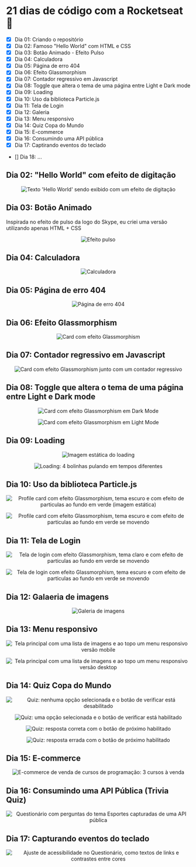 # 21 dias de código com a Rocketseat 🚀

- [x] Dia 01: Criando o repositório
- [x] Dia 02: Famoso "Hello World" com HTML e CSS
- [x] Dia 03: Botão Animado - Efeito Pulso
- [x] Dia 04: Calculadora
- [x] Dia 05: Página de erro 404
- [x] Dia 06: Efeito Glassmorphism
- [x] Dia 07: Contador regressivo em Javascript
- [x] Dia 08: Toggle que altera o tema de uma página entre Light e Dark mode
- [x] Dia 09: Loading
- [x] Dia 10: Uso da biblioteca Particle.js
- [x] Dia 11: Tela de Login
- [x] Dia 12: Galeria
- [x] Dia 13: Menu responsivo
- [x] Dia 14: Quiz Copa do Mundo
- [x] Dia 15: E-commerce
- [x] Dia 16: Consumindo uma API pública
- [x] Dia 17: Captirando eventos do teclado
- [] Dia 18: ...


## Dia 02: "Hello World" com efeito de digitação

<p align="center">
  <a><img src="./dia-02/dia-02-screenshot.png" alt="Texto 'Hello World' sendo exibido com um efeito de digitação" title="Texto 'Hello World' sendo exibido com um efeito de digitação"></a>
</p>

## Dia 03: Botão Animado

Inspirada no efeito de pulso da logo do Skype, eu criei uma versão utilizando apenas HTML + CSS

<p align="center">
  <a><img src="./dia-03/dia-03-screenshot.png" alt="Efeito pulso" title="Efeito pulso"></a>
</p>

## Dia 04: Calculadora

<p align="center">
  <a><img src="./dia-04/dia-04-screenshot.png" alt="Calculadora" title="Calculadora"></a>
</p>

## Dia 05: Página de erro 404

<p align="center">
  <a><img src="./dia-05/dia-05-screenshot.png" alt="Página de erro 404" title="Página de erro 404"></a>
</p>

## Dia 06: Efeito Glassmorphism

<p align="center">
  <a><img src="./dia-06/dia-06-screenshot.png" alt="Card com efeito Glassmorphism" title="Card com efeito Glassmorphism"></a>
</p>

## Dia 07: Contador regressivo em Javascript

<p align="center">
  <a><img src="./dia-07/dia-07-screenshot.png" alt="Card com efeito Glassmorphism junto com um contador regressivo" title="Card com efeito Glassmorphism junto com um contador regressivo"></a>
</p>

## Dia 08: Toggle que altera o tema de uma página entre Light e Dark mode

<p align="center">
  <a><img src="./dia-08/dia-08-screenshot-dark-mode.png" alt="Card com efeito Glassmorphism em Dark Mode" title="Card com efeito Glassmorphism em Dark Mode"></a>
</p>

<p align="center">
  <a><img src="./dia-08/dia-08-screenshot-light-mode.png" alt="Card com efeito Glassmorphism em Light Mode" title="Card com efeito Glassmorphism em Light Mode"></a>
</p>

## Dia 09: Loading

<p align="center">
  <a><img src="./dia-09/dia-09-screenshot.png" alt="Imagem estática do loading" title="Imagem estática do loading"></a>
</p>

<p align="center">
  <a><img src="./dia-09/loading.gif" alt="Loading: 4 bolinhas pulando em tempos diferentes" title="Loading: 4 bolinhas pulando em tempos diferentes"></a>
</p>

## Dia 10: Uso da biblioteca Particle.js

<p align="center">
  <a><img src="./dia-10/dia-10-screenshot.png" alt="Profile card com efeito Glassmorphism, tema escuro e com efeito de particulas ao fundo em verde (imagem estática)" title="Profile card com efeito Glassmorphism, tema escuro e com efeito de particulas ao fundo em verde (imagem estática)"></a>
</p>

<p align="center">
  <a><img src="./dia-10/dia-10-resultado-final.gif" alt="Profile card com efeito Glassmorphism, tema escuro e com efeito de particulas ao fundo em verde se movendo" title="Profile card com efeito Glassmorphism, tema escuro e com efeito de particulas ao fundo em verde se movendo"></a>
</p>

## Dia 11: Tela de Login

<p align="center">
  <a><img src="./dia-11/dia-11-screenshot-light-mode.png" alt="Tela de login com efeito Glassmorphism, tema claro e com efeito de particulas ao fundo em verde se movendo" title="Tela de login com efeito Glassmorphism, tema claro e com efeito de particulas ao fundo em verde se movendo"></a>
</p>

<p align="center">
  <a><img src="./dia-11/dia-11-screenshot-dark-mode.png" alt="Tela de login com efeito Glassmorphism, tema escuro e com efeito de particulas ao fundo em verde se movendo" title="Tela de login com efeito Glassmorphism, tema escuro e com efeito de particulas ao fundo em verde se movendo"></a>
</p>

## Dia 12: Galaeria de imagens

<p align="center">
  <a><img src="./dia-12/screenshot.png" alt="Galeria de imagens" title="Galeria de imagens"></a>
</p>

## Dia 13: Menu responsivo

<p align="center">
  <a><img src="./dia-13/dia-13-screenshot-mobile.png" alt="Tela principal com uma lista de imagens e ao topo um menu responsivo versão mobile" title="Tela principal com uma lista de imagens e ao topo um menu responsivo versão mobile"></a>
</p>

<p align="center">
  <a><img src="./dia-13/dia-13-screenshot-desktop.png" alt="Tela principal com uma lista de imagens e ao topo um menu responsivo versão desktop" title="Tela principal com uma lista de imagens e ao topo um menu responsivo versão desktop"></a>
</p>

## Dia 14: Quiz Copa do Mundo

<p align="center">
  <a><img src="./dia-14/dia-14-quiz.png" alt="Quiz: nenhuma opção selecionada e o botão de verificar está desabilitado" title="Quiz: nenhuma opção selecionada e o botão de verificar está desabilitado"></a>
</p>

<p align="center">
  <a><img src="./dia-14/dia-14-quiz-selecionado.png" alt="Quiz: uma opção selecionada e o botão de verificar está habilitado" title="Quiz: uma opção selecionada e o botão de verificar está habilitado"></a>
</p>

<p align="center">
  <a><img src="./dia-14/dia-14-certo.png" alt="Quiz: resposta correta com o botão de próximo habilitado" title="Quiz: resposta correta com o botão de próximo habilitado"></a>
</p>

<p align="center">
  <a><img src="./dia-14/dia-14-errado.png" alt="Quiz: resposta errada com o botão de próximo habilitado" title="Quiz: resposta errada com o botão de próximo habilitado"></a>
</p>

## Dia 15: E-commerce

<p align="center">
  <a><img src="./dia-15/dia-15-e-commerce.png" alt="E-commerce de venda de cursos de programação: 3 cursos à venda" title="E-commerce de venda de cursos de programação: 3 cursos à venda"></a>
</p>

## Dia 16: Consumindo uma API Pública (Trivia Quiz)

<p align="center">
  <a><img src="./dia-16/dia-16-consumindo-api-publica.png" alt="Questionário com perguntas do tema Esportes capturadas de uma API pública" title="Questionário com perguntas do tema Esportes capturadas de uma API pública"></a>
</p>


## Dia 17: Capturando eventos do teclado

<p align="center">
  <a><img src="./dia-17/dia-17-captura-de-eventos-e-acessibilidade.png" alt="Ajuste de acessibilidade no Questionário, como textos de links e contrastes entre cores" title="Ajuste de acessibilidade no Questionário, como textos de links e contrastes entre cores"></a>
</p>

